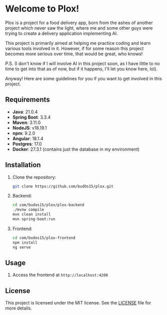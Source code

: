 # Welcome to Plox!

Plox is a project for a food delivery app, born from the ashes of another project
which never saw the light, where me and some other guys were trying to create a delivery
application implementing AI.

This project is primarily aimed at helping me practice coding and learn various
tools involved in it.
However, if for some reason this project becomes more serious over time, that would be great, who knows!

P.S.
(I don't know if I will involve AI in this project soon, as I have little to no time to 
get into that as of now, but if it happens, I'll let you know here, lol).

Anyway!
Here are some guidelines for you if you want to get involved in this project.


## Requirements

- **Java**: 21.0.4
- **Spring Boot**: 3.3.4
- **Maven**: 3.11.0
- **NodeJS**: v18.19.1
- **npm**: 9.2.0
- **Angular**: 18.1.4
- **Postgres**: 17.0
- **Docker**: 27.3.1 (contains just the database in my environment)


## Installation

1. Clone the repository:

    ```bash
    git clone https://github.com/budOs15/plox.git
    ```

2. Backend:

    ```bash
    cd com/budos15/plox/plox-backend
    ./mvnw compile
    mvn clean install
    mvn spring-boot:run
    ```

3. Frontend:
    
    ```bash
    cd com/budos15/plox-frontend
    npm install
    ng serve
    ```

## Usage

1. Access the frontend at `http://localhost:4200`

## License

This project is licensed under the MIT license. See the [LICENSE](LICENSE) file for more details.
